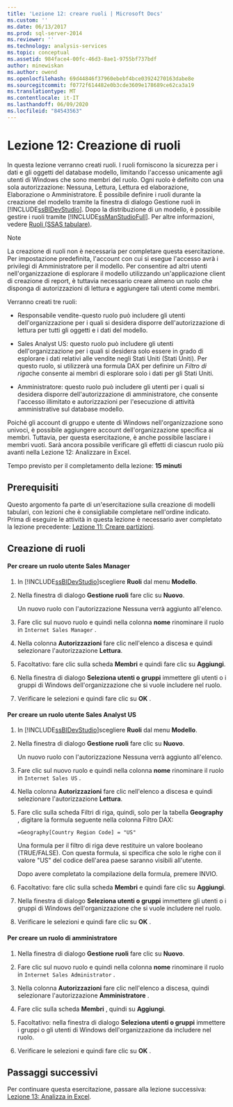 ```yaml
---
title: 'Lezione 12: creare ruoli | Microsoft Docs'
ms.custom: ''
ms.date: 06/13/2017
ms.prod: sql-server-2014
ms.reviewer: ''
ms.technology: analysis-services
ms.topic: conceptual
ms.assetid: 984face4-00fc-46d3-8ae1-9755bf737bdf
author: minewiskan
ms.author: owend
ms.openlocfilehash: 69d44846f37960ebebf4bce03924270163dabe8e
ms.sourcegitcommit: f0772f614482e0b3cde3609e178689ce62ca3a19
ms.translationtype: MT
ms.contentlocale: it-IT
ms.lasthandoff: 06/09/2020
ms.locfileid: "84543563"
---
```

# <a name="lesson-12-create-roles"></a>Lezione 12: Creazione di ruoli
  In questa lezione verranno creati ruoli. I ruoli forniscono la sicurezza per i dati e gli oggetti del database modello, limitando l'accesso unicamente agli utenti di Windows che sono membri del ruolo. Ogni ruolo è definito con una sola autorizzazione: Nessuna, Lettura, Lettura ed elaborazione, Elaborazione o Amministratore. È possibile definire i ruoli durante la creazione del modello tramite la finestra di dialogo Gestione ruoli in [!INCLUDE[ssBIDevStudio](../includes/ssbidevstudio-md.md)]. Dopo la distribuzione di un modello, è possibile gestire i ruoli tramite [!INCLUDE[ssManStudioFull](../includes/ssmanstudiofull-md.md)]. Per altre informazioni, vedere [Ruoli &#40;SSAS tabulare&#41;](tabular-models/roles-ssas-tabular.md).  
  
> [!NOTE]  
>  La creazione di ruoli non è necessaria per completare questa esercitazione. Per impostazione predefinita, l'account con cui si esegue l'accesso avrà i privilegi di Amministratore per il modello. Per consentire ad altri utenti nell'organizzazione di esplorare il modello utilizzando un'applicazione client di creazione di report, è tuttavia necessario creare almeno un ruolo che disponga di autorizzazioni di lettura e aggiungere tali utenti come membri.  
  
 Verranno creati tre ruoli:  
  
-   Responsabile vendite-questo ruolo può includere gli utenti dell'organizzazione per i quali si desidera disporre dell'autorizzazione di lettura per tutti gli oggetti e i dati del modello.  
  
-   Sales Analyst US: questo ruolo può includere gli utenti dell'organizzazione per i quali si desidera solo essere in grado di esplorare i dati relativi alle vendite negli Stati Uniti (Stati Uniti). Per questo ruolo, si utilizzerà una formula DAX per definire un *Filtro di riga*che consente ai membri di esplorare solo i dati per gli Stati Uniti.  
  
-   Amministratore: questo ruolo può includere gli utenti per i quali si desidera disporre dell'autorizzazione di amministratore, che consente l'accesso illimitato e autorizzazioni per l'esecuzione di attività amministrative sul database modello.  
  
 Poiché gli account di gruppo e utente di Windows nell'organizzazione sono univoci, è possibile aggiungere account dell'organizzazione specifica ai membri. Tuttavia, per questa esercitazione, è anche possibile lasciare i membri vuoti. Sarà ancora possibile verificare gli effetti di ciascun ruolo più avanti nella Lezione 12: Analizzare in Excel.  
  
 Tempo previsto per il completamento della lezione: **15 minuti**  
  
## <a name="prerequisites"></a>Prerequisiti  
 Questo argomento fa parte di un'esercitazione sulla creazione di modelli tabulari, con lezioni che è consigliabile completare nell'ordine indicato. Prima di eseguire le attività in questa lezione è necessario aver completato la lezione precedente: [Lezione 11: Creare partizioni](lesson-10-create-partitions.md).  
  
## <a name="create-roles"></a>Creazione di ruoli  
  
#### <a name="to-create-a-sales-manager-user-role"></a>Per creare un ruolo utente Sales Manager  
  
1.  In [!INCLUDE[ssBIDevStudio](../includes/ssbidevstudio-md.md)]scegliere **Ruoli** dal menu **Modello**.  
  
2.  Nella finestra di dialogo **Gestione ruoli** fare clic su **Nuovo**.  
  
     Un nuovo ruolo con l'autorizzazione Nessuna verrà aggiunto all'elenco.  
  
3.  Fare clic sul nuovo ruolo e quindi nella colonna **nome** rinominare il ruolo in `Internet Sales Manager` .  
  
4.  Nella colonna **Autorizzazioni** fare clic nell'elenco a discesa e quindi selezionare l'autorizzazione **Lettura**.  
  
5.  Facoltativo: fare clic sulla scheda **Membri** e quindi fare clic su **Aggiungi**.  
  
6.  Nella finestra di dialogo **Seleziona utenti o gruppi** immettere gli utenti o i gruppi di Windows dell'organizzazione che si vuole includere nel ruolo.  
  
7.  Verificare le selezioni e quindi fare clic su **OK** .  
  
#### <a name="to-create-a-sales-analyst-us-user-role"></a>Per creare un ruolo utente Sales Analyst US  
  
1.  In [!INCLUDE[ssBIDevStudio](../includes/ssbidevstudio-md.md)]scegliere **Ruoli** dal menu **Modello**.  
  
2.  Nella finestra di dialogo **Gestione ruoli** fare clic su **Nuovo**.  
  
     Un nuovo ruolo con l'autorizzazione Nessuna verrà aggiunto all'elenco.  
  
3.  Fare clic sul nuovo ruolo e quindi nella colonna **nome** rinominare il ruolo in `Internet Sales US` .  
  
4.  Nella colonna **Autorizzazioni** fare clic nell'elenco a discesa e quindi selezionare l'autorizzazione **Lettura**.  
  
5.  Fare clic sulla scheda Filtri di riga, quindi, solo per la tabella **Geography** , digitare la formula seguente nella colonna Filtro DAX:  
  
     `=Geography[Country Region Code] = "US"`  
  
     Una formula per il filtro di riga deve restituire un valore booleano (TRUE/FALSE). Con questa formula, si specifica che solo le righe con il valore "US" del codice dell'area paese saranno visibili all'utente.  
  
     Dopo avere completato la compilazione della formula, premere INVIO.  
  
6.  Facoltativo: fare clic sulla scheda **Membri** e quindi fare clic su **Aggiungi**.  
  
7.  Nella finestra di dialogo **Seleziona utenti o gruppi** immettere gli utenti o i gruppi di Windows dell'organizzazione che si vuole includere nel ruolo.  
  
8.  Verificare le selezioni e quindi fare clic su **OK** .  
  
#### <a name="to-create-an-administrator-role"></a>Per creare un ruolo di amministratore  
  
1.  Nella finestra di dialogo **Gestione ruoli** fare clic su **Nuovo**.  
  
2.  Fare clic sul nuovo ruolo e quindi nella colonna **nome** rinominare il ruolo in `Internet Sales Administrator` .  
  
3.  Nella colonna **Autorizzazioni** fare clic nell'elenco a discesa, quindi selezionare l'autorizzazione **Amministratore** .  
  
4.  Fare clic sulla scheda **Membri** , quindi su **Aggiungi**.  
  
5.  Facoltativo: nella finestra di dialogo **Seleziona utenti o gruppi** immettere i gruppi o gli utenti di Windows dell'organizzazione da includere nel ruolo.  
  
6.  Verificare le selezioni e quindi fare clic su **OK** .  
  
## <a name="next-steps"></a>Passaggi successivi  
 Per continuare questa esercitazione, passare alla lezione successiva: [Lezione 13: Analizza in Excel](lesson-12-analyze-in-excel.md).  
  
  
